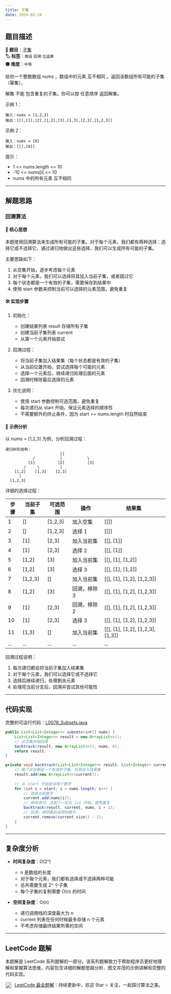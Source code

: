 ```yaml
---
title: 子集
date: 2024-03-24
---
```


## 题目描述

**🔗 题目**：[子集](https://leetcode.cn/problems/subsets/)  
**🏷️ 标签**：`数组` `回溯` `位运算`  
**🟡 难度**：`中等`  

给你一个整数数组 nums ，数组中的元素 互不相同 。返回该数组所有可能的子集（幂集）。

解集 不能 包含重复的子集。你可以按 任意顺序 返回解集。

示例 1：
```
输入：nums = [1,2,3]
输出：[[],[1],[2],[1,2],[3],[1,3],[2,3],[1,2,3]]
```

示例 2：
```
输入：nums = [0]
输出：[[],[0]]
```

提示：
- 1 <= nums.length <= 10
- -10 <= nums[i] <= 10
- nums 中的所有元素 互不相同

---

## 解题思路
### 回溯算法

#### 📝 核心思想
本题使用回溯算法来生成所有可能的子集。对于每个元素，我们都有两种选择：选择它或不选择它。通过递归地做出这些选择，我们可以生成所有可能的子集。

主要思路如下：
1. 从空集开始，逐步考虑每个元素
2. 对于每个元素，我们可以选择将其加入当前子集，或者跳过它
3. 每个状态都是一个有效的子集，需要保存到结果中
4. 使用 start 参数来控制当前可以选择的元素范围，避免重复

#### 🛠️ 实现步骤
1. 初始化：
   - 创建结果列表 result 存储所有子集
   - 创建当前子集列表 current
   - 从第一个元素开始尝试

2. 回溯过程：
   - 将当前子集加入结果集（每个状态都是有效的子集）
   - 从当前位置开始，尝试选择每个可能的元素
   - 选择一个元素后，继续递归处理后面的元素
   - 回溯时移除最后选择的元素

3. 优化说明：
   - 使用 start 参数控制可选范围，避免重复
   - 每次递归从 start 开始，保证元素选择的顺序性
   - 不需要额外的终止条件，因为 start >= nums.length 时自然结束

#### 🧩 示例分析
以 nums = [1,2,3] 为例，分析回溯过程：

```
递归树形结构：
                        []
            /           |           \
          [1]          [2]          [3]
        /     \         |
    [1,2]    [1,3]    [2,3]
      |
  [1,2,3]
```

详细的选择过程：

| 步骤 | 当前子集 | 可选范围 | 操作 | 结果集 |
|-----|---------|---------|------|--------|
| 1 | [] | [1,2,3] | 加入空集 | [[]] |
| 2 | [] | [1,2,3] | 选择 1 | [[]] |
| 3 | [1] | [2,3] | 加入当前集 | [[], [1]] |
| 4 | [1] | [2,3] | 选择 2 | [[], [1]] |
| 5 | [1,2] | [3] | 加入当前集 | [[], [1], [1,2]] |
| 6 | [1,2] | [3] | 选择 3 | [[], [1], [1,2]] |
| 7 | [1,2,3] | [] | 加入当前集 | [[], [1], [1,2], [1,2,3]] |
| 8 | [1,2] | [3] | 回溯，移除 3 | [[], [1], [1,2], [1,2,3]] |
| 9 | [1] | [2,3] | 回溯，移除 2 | [[], [1], [1,2], [1,2,3]] |
| 10 | [1] | [2,3] | 选择 3 | [[], [1], [1,2], [1,2,3]] |
| 11 | [1,3] | [] | 加入当前集 | [[], [1], [1,2], [1,2,3], [1,3]] |
| ... | ... | ... | ... | ... |

回溯过程说明：
1. 每次递归都会将当前子集加入结果集
2. 对于每个元素，我们可以选择它或不选择它
3. 选择后继续递归，处理剩余元素
4. 处理完当前分支后，回溯并尝试其他可能性

---

## 代码实现

完整的可运行代码：[L0078_Subsets.java](../src/main/java/L0078_Subsets.java)

```java
public List<List<Integer>> subsets(int[] nums) {
    List<List<Integer>> result = new ArrayList<>();
    // 从空集开始回溯
    backtrack(result, new ArrayList<>(), nums, 0);
    return result;
}

private void backtrack(List<List<Integer>> result, List<Integer> current, int[] nums, int start) {
    // 每个状态都是一个有效的子集，将其加入结果集
    result.add(new ArrayList<>(current));
    
    // 从 start 开始尝试每个数字
    for (int i = start; i < nums.length; i++) {
        // 选择当前数字
        current.add(nums[i]);
        // 继续递归，注意下一轮从 i+1 开始，避免重复
        backtrack(result, current, nums, i + 1);
        // 回溯，移除最后选择的数字
        current.remove(current.size() - 1);
    }
}
```

---

## 复杂度分析

- **时间复杂度**：O(2ⁿ)
  - n 是数组的长度
  - 对于每个元素，我们都有选择或不选择两种可能
  - 总共需要生成 2ⁿ 个子集
  - 每个子集的复制需要 O(n) 的时间

- **空间复杂度**：O(n)
  - 递归调用栈的深度最大为 n
  - current 列表在任何时候最多存储 n 个元素
  - 不考虑存储最终结果所需的空间

---

## LeetCode 题解

本题解是 LeetCode 系列题解的一部分。该系列题解致力于帮助程序员更好地理解和掌握算法思维，内容包含详细的解题思路分析、图文并茂的示例讲解和完整的代码实现。

<img src="https://github.githubassets.com/images/modules/logos_page/GitHub-Mark.png" alt="GitHub" width="20" style="vertical-align: middle; margin-right: 5px"> [LeetCode 最全题解](https://github.com/LjyYano/LeetCode)：持续更新中，欢迎 Star ⭐️ 关注，一起探讨算法之美。 